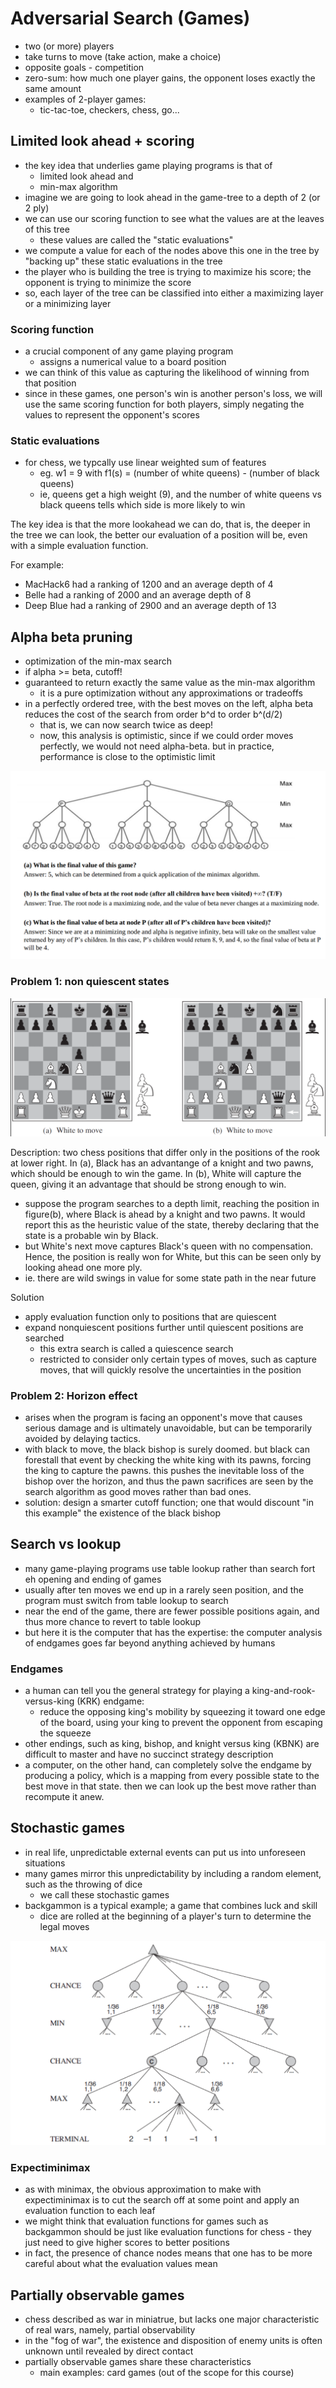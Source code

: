 # Adversarial Search (Games)

- two (or more) players
- take turns to move (take action, make a choice)
- opposite goals - competition
- zero-sum: how much one player gains, the opponent loses exactly the same amount
- examples of 2-player games:
  - tic-tac-toe, checkers, chess, go...

## Limited look ahead + scoring
- the key idea that underlies game playing programs is that of
  - limited look ahead and
  - min-max algorithm
- imagine we are going to look ahead in the game-tree to a depth of 2 (or 2 ply)
- we can use our scoring function to see what the values are at the leaves of this tree
  - these values are called the "static evaluations"
- we compute a value for each of the nodes above this one in the tree by "backing up" these static evaluations in the tree
- the player who is building the tree is trying to maximize his score; the opponent is trying to minimize the score
- so, each layer of the tree can be classified into either a maximizing layer or a minimizing layer

### Scoring function
- a crucial component of any game playing program
  - assigns a numerical value to a board position
- we can think of this value as capturing the likelihood of winning from that position
- since in these games, one person's win is another person's loss, we will use the same scoring function for both players, simply negating the values to represent the opponent's scores

### Static evaluations
- for chess, we typcally use linear weighted sum of features
  - eg. w1 = 9 with f1(s) = (number of white queens) - (number of black queens)
  - ie, queens get a high weight (9), and the number of white queens vs black queens tells which side is more likely to win

The key idea is that the more lookahead we can do, that is, the deeper in the tree we can look, the better our evaluation of a position will be, even with a simple evaluation function.

For example:
- MacHack6 had a ranking of 1200 and an average depth of 4
- Belle had a ranking of 2000 and an average depth of 8
- Deep Blue had a ranking of 2900 and an average depth of 13

## Alpha beta pruning
- optimization of the min-max search
- if alpha >= beta, cutoff!
- guaranteed to return exactly the same value as the  min-max algorithm
  - it is a pure optimization without any approximations or tradeoffs
- in a perfectly ordered tree, with the best moves on the left, alpha beta reduces the cost of the search from order b^d to order b^(d/2)
  - that is, we can now search twice as deep!
  - now, this analysis is optimistic, since if we could order moves perfectly, we would not need alpha-beta. but in practice, performance is close to the optimistic limit

![min max](images/min_max.png)

### Problem 1: non quiescent states
![nonq](images/nonq.png)

Description: two chess positions that differ only in the positions of the rook at lower right. In (a), Black has an advantange of a knight and two pawns, which should be enough to win the game. In (b), White will capture the queen, giving it an advantage that should be strong enough to win.

- suppose the program searches to a depth limit, reaching the position in figure(b), where Black is ahead by a knight and two pawns. It would report this as the heuristic value of the state, thereby declaring that the state is a probable win by Black.
- but White's next move captures Black's queen with no compensation. Hence, the position is really won for White, but this can be seen only by looking ahead one more ply.
- ie. there are wild swings in value for some state path in the near future

Solution
- apply evaluation function only to positions that are quiescent
- expand nonquiescent positions further until quiescent positions are searched
  - this extra search is called a quiescence search
  - restricted to consider only certain types of moves, such as capture moves, that will quickly resolve the uncertainties in the position

### Problem 2: Horizon effect
- arises when the program is facing an opponent's move that causes serious damage and is ultimately unavoidable, but can be temporarily avoided by delaying tactics.
- with black to move, the black bishop is surely doomed. but black can forestall that event by checking the white king with its pawns, forcing the king to capture the pawns. this pushes the inevitable loss of the bishop over the horizon, and thus the pawn sacrifices are seen by the search algorithm as good moves rather than bad ones.
- solution: design a smarter cutoff function; one that would discount "in this example" the existence of the black bishop

## Search vs lookup
- many game-playing programs use table lookup rather than search fort eh opening and ending of games
- usually after ten moves we end up in a rarely seen position, and the program must switch from table lookup to search
- near the end of the game, there are fewer possible positions again, and thus more chance to revert to table lookup
- but here it is the computer that has the expertise: the computer analysis of endgames goes far beyond anything achieved by humans

### Endgames
- a human can tell you the general strategy for playing a king-and-rook-versus-king (KRK) endgame:
  - reduce the opposing king's mobility by squeezing it toward one edge of the board, using your king to prevent the opponent from escaping the squeeze
- other endings, such as king, bishop, and knight versus king (KBNK) are difficult to master and have no succinct strategy description
- a computer, on the other hand, can completely solve the endgame by producing a policy, which is a mapping from every possible state to the best move in that state. then we can look up the best move rather than recompute it anew.

## Stochastic games
- in real life, unpredictable external events can put us into unforeseen situations
- many games mirror this unpredictability by including a random element, such as the throwing of dice
  - we call these stochastic games
- backgammon is a typical example; a game that combines luck and skill
  - dice are rolled at the beginning of a player's turn to determine the legal moves

![schematic](images/schematic.png)

### Expectiminimax
- as with minimax, the obvious approximation to make with expectiminimax is to cut the search off at some point and apply an evaluation function to each leaf
- we might think that evaluation functions for games such as backgammon should be just like evaluation functions for chess - they just need to give higher scores to better positions
- in fact, the presence of chance nodes means that one has to be more careful about what the evaluation values mean

## Partially observable games
- chess described as war in miniatrue, but lacks one major characteristic of real wars, namely, partial observability
- in the "fog of war", the existence and disposition of enemy units is often unknown until revealed by direct contact
- partially observable games share these characteristics
  - main examples: card games (out of the scope for this course)
